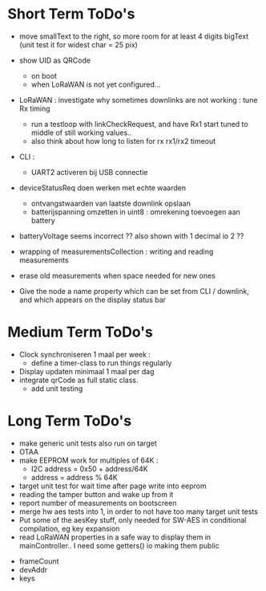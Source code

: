 # Short Term ToDo's
* move smallText to the right, so more room for at least 4 digits bigText (unit test it for widest char = 25 pix)
* show UID as QRCode
  - on boot
  - when LoRaWAN is not yet configured...
* LoRaWAN : investigate why sometimes downlinks are not working : tune Rx timing
  - run a testloop with linkCheckRequest, and have Rx1 start tuned to middle of still working values..
  - also think about how long to listen for rx rx1/rx2 timeout

* CLI : 
  - UART2 activeren bij USB connectie


* deviceStatusReq doen werken met echte waarden
  - ontvangstwaarden van laatste downlink opslaan
  - batterijspanning omzetten in uint8 : omrekening toevoegen aan battery


* batteryVoltage seems incorrect ?? also shown with 1 decimal io 2 ??
* wrapping of measurementsCollection : writing and reading measurements
* erase old measurements when space needed for new ones
* Give the node a name property which can be set from CLI / downlink, and which appears on the display status bar




# Medium Term ToDo's
* Clock synchroniseren 1 maal per week : 
  - define a timer-class to run things regularly
* Display updaten minimaal 1 maal per dag
* integrate qrCode as full static class. 
  - add unit testing





# Long Term ToDo's
* make generic unit tests also run on target
* OTAA
* make EEPROM work for multiples of 64K : 
  - I2C address = 0x50 + address/64K
  - address = address % 64K
* target unit test for wait time after page write into eeprom
* reading the tamper button and wake up from it
* report number of measurements on bootscreen
* merge hw aes tests into 1, in order to not have too many target unit tests
* Put some of the aesKey stuff, only needed for SW-AES in conditional compilation, eg key expansion
* read LoRaWAN properties in a safe way to display them in mainController.. I need some getters() io making them public
 - frameCount
 - devAddr
 - keys
